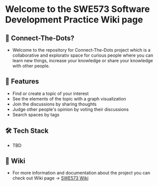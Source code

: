 # Welcome to the SWE573 Software Development Practice Wiki page

## 👾 Connect-The-Dots?
* Welcome to the repository for Connect-The-Dots project which is a collaborative and explorativ space for curious people where you can learn new things, increase your knowledge or share your knowledge with other people.

## 🎯 Features
* Find or create a topic of your interest
* See the elements of the topic with a graph visualization
* Join the discussions by sharing thoughts
* Judge other people's opinion by voting their discussions
* Search spaces by tags

## 🛠 Tech Stack
* TBD

## 📝 Wiki
* For more information and documentation about the project you can check out Wiki page -> [SWE573 Wiki](https://github.com/yusufbayam/SWE573/wiki)
